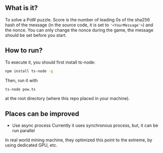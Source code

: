 ## What is it?

To solve a PoW puzzle. Score is the number of leading 0s of the sha256 hash of the message (in the source code, it is set to `'<YourMessage'>`) and the nonce. You can only change the nonce during the game, the message should be set before you start.

## How to run?

To execute it, you should first install ts-node:

``` sh
npm install ts-node -g
```

Then, run it with

``` sh
ts-node pow.ts
```

at the root directory (where this repo placed in your machine).

## Places can be improved

- Use async process
  Currently it uses synchronous process, but, it can be run parallel

In real world mining machine, they optimized this point to the extreme, by using dedicated GPU, etc.
